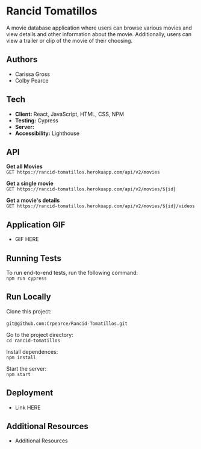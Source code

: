 # Rancid Tomatillos

A movie database application where users can browse various movies and view details and other information about the movie.  Additionally, users can view a trailer or clip of the movie of their choosing.

## Authors
- Carissa Gross
- Colby Pearce

## Tech
- **Client:** React, JavaScript, HTML, CSS, NPM
- **Testing:** Cypress
- **Server:**
- **Accessibility:** Lighthouse

## API
**Get all Movies**<br>
`GET https://rancid-tomatillos.herokuapp.com/api/v2/movies`

**Get a single movie**<br>
`GET https://rancid-tomatillos.herokuapp.com/api/v2/movies/${id}`

**Get a movie's details**<br>
`GET https://rancid-tomatillos.herokuapp.com/api/v2/movies/${id}/videos`

## Application GIF
- GIF HERE

## Running Tests
To run end-to-end tests, run the following command:<br>
`npm run cypress`

## Run Locally
Clone this project:<br><br>
`git@github.com:Crpearce/Rancid-Tomatillos.git`

Go to the project directory:<br>
`cd rancid-tomatillos`

Install dependences:<br>
`npm install`

Start the server:<br>
`npm start`

## Deployment
- Link HERE

## Additional Resources
- Additional Resources









